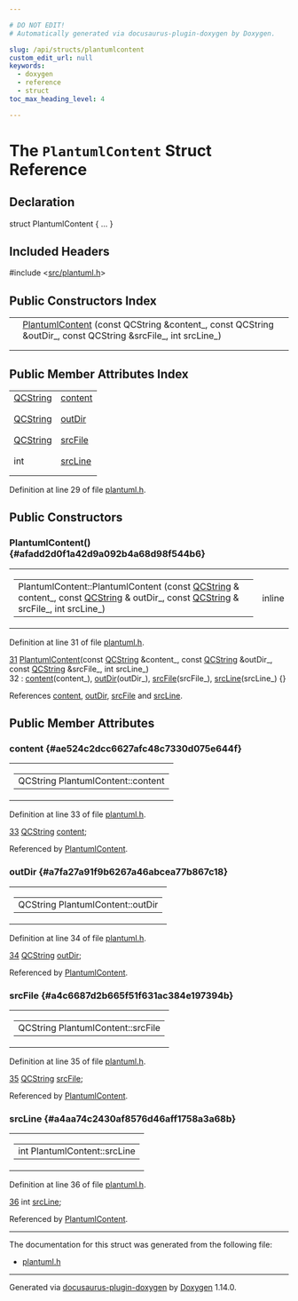 ```yaml
---

# DO NOT EDIT!
# Automatically generated via docusaurus-plugin-doxygen by Doxygen.

slug: /api/structs/plantumlcontent
custom_edit_url: null
keywords:
  - doxygen
  - reference
  - struct
toc_max_heading_level: 4

---
```


<div class="doxyPage">

# The `PlantumlContent` Struct Reference



## Declaration

<div class="doxyDeclaration">
struct PlantumlContent { ... }
</div>

## Included Headers

<div class="doxyIncludesList">#include &lt;<a href="/web-doxygen/docs/api/files/src/plantuml-h">src/plantuml.h</a>&gt;
</div>

## Public Constructors Index

<table class="doxyMembersIndex">

<tr class="doxyMemberIndexItem">
<td class="doxyMemberIndexItemType" align="left" valign="top"></td>
<td class="doxyMemberIndexItemName" align="left" valign="top"><a href="#afadd2d0f1a42d9a092b4a68d98f544b6">PlantumlContent</a> (const QCString &amp;content_, const QCString &amp;outDir_, const QCString &amp;srcFile_, int srcLine_)</td>
</tr>
<tr class="doxyMemberIndexDescription">
<td class="doxyMemberIndexDescriptionLeft"></td>
<td class="doxyMemberIndexDescriptionRight">
</td>
</tr>
<tr class="doxyMemberIndexSeparator">
<td class="doxyMemberIndexSeparator" colspan="2"></td>
</tr>

</table>

## Public Member Attributes Index

<table class="doxyMembersIndex">

<tr class="doxyMemberIndexItem">
<td class="doxyMemberIndexItemType" align="left" valign="top"><a href="/web-doxygen/docs/api/classes/qcstring">QCString</a></td>
<td class="doxyMemberIndexItemName" align="left" valign="top"><a href="#ae524c2dcc6627afc48c7330d075e644f">content</a></td>
</tr>
<tr class="doxyMemberIndexDescription">
<td class="doxyMemberIndexDescriptionLeft"></td>
<td class="doxyMemberIndexDescriptionRight">
</td>
</tr>
<tr class="doxyMemberIndexSeparator">
<td class="doxyMemberIndexSeparator" colspan="2"></td>
</tr>

<tr class="doxyMemberIndexItem">
<td class="doxyMemberIndexItemType" align="left" valign="top"><a href="/web-doxygen/docs/api/classes/qcstring">QCString</a></td>
<td class="doxyMemberIndexItemName" align="left" valign="top"><a href="#a7fa27a91f9b6267a46abcea77b867c18">outDir</a></td>
</tr>
<tr class="doxyMemberIndexDescription">
<td class="doxyMemberIndexDescriptionLeft"></td>
<td class="doxyMemberIndexDescriptionRight">
</td>
</tr>
<tr class="doxyMemberIndexSeparator">
<td class="doxyMemberIndexSeparator" colspan="2"></td>
</tr>

<tr class="doxyMemberIndexItem">
<td class="doxyMemberIndexItemType" align="left" valign="top"><a href="/web-doxygen/docs/api/classes/qcstring">QCString</a></td>
<td class="doxyMemberIndexItemName" align="left" valign="top"><a href="#a4c6687d2b665f51f631ac384e197394b">srcFile</a></td>
</tr>
<tr class="doxyMemberIndexDescription">
<td class="doxyMemberIndexDescriptionLeft"></td>
<td class="doxyMemberIndexDescriptionRight">
</td>
</tr>
<tr class="doxyMemberIndexSeparator">
<td class="doxyMemberIndexSeparator" colspan="2"></td>
</tr>

<tr class="doxyMemberIndexItem">
<td class="doxyMemberIndexItemType" align="left" valign="top">int</td>
<td class="doxyMemberIndexItemName" align="left" valign="top"><a href="#a4aa74c2430af8576d46aff1758a3a68b">srcLine</a></td>
</tr>
<tr class="doxyMemberIndexDescription">
<td class="doxyMemberIndexDescriptionLeft"></td>
<td class="doxyMemberIndexDescriptionRight">
</td>
</tr>
<tr class="doxyMemberIndexSeparator">
<td class="doxyMemberIndexSeparator" colspan="2"></td>
</tr>

</table>


Definition at line 29 of file <a href="/web-doxygen/docs/api/files/src/plantuml-h">plantuml.h</a>.

<div class="doxySectionDef">

## Public Constructors

### PlantumlContent() {#afadd2d0f1a42d9a092b4a68d98f544b6}

<div class="doxyMemberItem">
<div class="doxyMemberProto">
<table class="doxyMemberLabels">
<tr class="doxyMemberLabels">
<td class="doxyMemberLabelsLeft">
<table class="doxyMemberName">
<tr>
<td class="doxyMemberName">PlantumlContent::PlantumlContent (const <a href="/web-doxygen/docs/api/classes/qcstring">QCString</a> &amp; content_, const <a href="/web-doxygen/docs/api/classes/qcstring">QCString</a> &amp; outDir_, const <a href="/web-doxygen/docs/api/classes/qcstring">QCString</a> &amp; srcFile_, int srcLine_)</td>
</tr>
</table>
</td>
<td class="doxyMemberLabelsRight">
<span class="doxyMemberLabels">
<span class="doxyMemberLabel inline">inline</span>
</span>
</td>
</tr>
</table>
</div>
<div class="doxyMemberDoc">



Definition at line 31 of file <a href="/web-doxygen/docs/api/files/src/plantuml-h">plantuml.h</a>.

<div class="doxyProgramListing">

<div class="doxyCodeLine"><span class="doxyLineNumber"><a href="#afadd2d0f1a42d9a092b4a68d98f544b6">31</a></span><span class="doxyLineContent"><span class="doxyHighlight">  <a href="#afadd2d0f1a42d9a092b4a68d98f544b6">PlantumlContent</a>(</span><span class="doxyHighlightKeyword">const</span><span class="doxyHighlight"> <a href="/web-doxygen/docs/api/classes/qcstring">QCString</a> &amp;content_, </span><span class="doxyHighlightKeyword">const</span><span class="doxyHighlight"> <a href="/web-doxygen/docs/api/classes/qcstring">QCString</a> &amp;outDir_, </span><span class="doxyHighlightKeyword">const</span><span class="doxyHighlight"> <a href="/web-doxygen/docs/api/classes/qcstring">QCString</a> &amp;srcFile_, </span><span class="doxyHighlightKeywordType">int</span><span class="doxyHighlight"> srcLine_)</span></span></div>
<div class="doxyCodeLine"><span class="doxyLineNumber">32</span><span class="doxyLineContent"><span class="doxyHighlight">     : <a href="#ae524c2dcc6627afc48c7330d075e644f">content</a>(content_), <a href="#a7fa27a91f9b6267a46abcea77b867c18">outDir</a>(outDir_), <a href="#a4c6687d2b665f51f631ac384e197394b">srcFile</a>(srcFile_), <a href="#a4aa74c2430af8576d46aff1758a3a68b">srcLine</a>(srcLine_) {}</span></span></div>

</div>


References <a href="#ae524c2dcc6627afc48c7330d075e644f">content</a>, <a href="#a7fa27a91f9b6267a46abcea77b867c18">outDir</a>, <a href="#a4c6687d2b665f51f631ac384e197394b">srcFile</a> and <a href="#a4aa74c2430af8576d46aff1758a3a68b">srcLine</a>.
</div>
</div>

</div>

<div class="doxySectionDef">

## Public Member Attributes

### content {#ae524c2dcc6627afc48c7330d075e644f}

<div class="doxyMemberItem">
<div class="doxyMemberProto">
<table class="doxyMemberLabels">
<tr class="doxyMemberLabels">
<td class="doxyMemberLabelsLeft">
<table class="doxyMemberName">
<tr>
<td class="doxyMemberName">QCString PlantumlContent::content</td>
</tr>
</table>
</td>
</tr>
</table>
</div>
<div class="doxyMemberDoc">



Definition at line 33 of file <a href="/web-doxygen/docs/api/files/src/plantuml-h">plantuml.h</a>.

<div class="doxyProgramListing">

<div class="doxyCodeLine"><span class="doxyLineNumber"><a href="#ae524c2dcc6627afc48c7330d075e644f">33</a></span><span class="doxyLineContent"><span class="doxyHighlight">  <a href="/web-doxygen/docs/api/classes/qcstring">QCString</a> <a href="#ae524c2dcc6627afc48c7330d075e644f">content</a>;</span></span></div>

</div>


Referenced by <a href="#afadd2d0f1a42d9a092b4a68d98f544b6">PlantumlContent</a>.
</div>
</div>

### outDir {#a7fa27a91f9b6267a46abcea77b867c18}

<div class="doxyMemberItem">
<div class="doxyMemberProto">
<table class="doxyMemberLabels">
<tr class="doxyMemberLabels">
<td class="doxyMemberLabelsLeft">
<table class="doxyMemberName">
<tr>
<td class="doxyMemberName">QCString PlantumlContent::outDir</td>
</tr>
</table>
</td>
</tr>
</table>
</div>
<div class="doxyMemberDoc">



Definition at line 34 of file <a href="/web-doxygen/docs/api/files/src/plantuml-h">plantuml.h</a>.

<div class="doxyProgramListing">

<div class="doxyCodeLine"><span class="doxyLineNumber"><a href="#a7fa27a91f9b6267a46abcea77b867c18">34</a></span><span class="doxyLineContent"><span class="doxyHighlight">  <a href="/web-doxygen/docs/api/classes/qcstring">QCString</a> <a href="#a7fa27a91f9b6267a46abcea77b867c18">outDir</a>;</span></span></div>

</div>


Referenced by <a href="#afadd2d0f1a42d9a092b4a68d98f544b6">PlantumlContent</a>.
</div>
</div>

### srcFile {#a4c6687d2b665f51f631ac384e197394b}

<div class="doxyMemberItem">
<div class="doxyMemberProto">
<table class="doxyMemberLabels">
<tr class="doxyMemberLabels">
<td class="doxyMemberLabelsLeft">
<table class="doxyMemberName">
<tr>
<td class="doxyMemberName">QCString PlantumlContent::srcFile</td>
</tr>
</table>
</td>
</tr>
</table>
</div>
<div class="doxyMemberDoc">



Definition at line 35 of file <a href="/web-doxygen/docs/api/files/src/plantuml-h">plantuml.h</a>.

<div class="doxyProgramListing">

<div class="doxyCodeLine"><span class="doxyLineNumber"><a href="#a4c6687d2b665f51f631ac384e197394b">35</a></span><span class="doxyLineContent"><span class="doxyHighlight">  <a href="/web-doxygen/docs/api/classes/qcstring">QCString</a> <a href="#a4c6687d2b665f51f631ac384e197394b">srcFile</a>;</span></span></div>

</div>


Referenced by <a href="#afadd2d0f1a42d9a092b4a68d98f544b6">PlantumlContent</a>.
</div>
</div>

### srcLine {#a4aa74c2430af8576d46aff1758a3a68b}

<div class="doxyMemberItem">
<div class="doxyMemberProto">
<table class="doxyMemberLabels">
<tr class="doxyMemberLabels">
<td class="doxyMemberLabelsLeft">
<table class="doxyMemberName">
<tr>
<td class="doxyMemberName">int PlantumlContent::srcLine</td>
</tr>
</table>
</td>
</tr>
</table>
</div>
<div class="doxyMemberDoc">



Definition at line 36 of file <a href="/web-doxygen/docs/api/files/src/plantuml-h">plantuml.h</a>.

<div class="doxyProgramListing">

<div class="doxyCodeLine"><span class="doxyLineNumber"><a href="#a4aa74c2430af8576d46aff1758a3a68b">36</a></span><span class="doxyLineContent"><span class="doxyHighlight">  </span><span class="doxyHighlightKeywordType">int</span><span class="doxyHighlight"> <a href="#a4aa74c2430af8576d46aff1758a3a68b">srcLine</a>;</span></span></div>

</div>


Referenced by <a href="#afadd2d0f1a42d9a092b4a68d98f544b6">PlantumlContent</a>.
</div>
</div>

</div>

<hr/>

The documentation for this struct was generated from the following file:

<ul>
<li><a href="/web-doxygen/docs/api/files/src/plantuml-h">plantuml.h</a></li>
</ul>

<hr/>

<p class="doxyGeneratedBy">Generated via <a href="https://github.com/xpack/docusaurus-plugin-doxygen">docusaurus-plugin-doxygen</a> by <a href="https://www.doxygen.nl">Doxygen</a> 1.14.0.</p>

</div>
